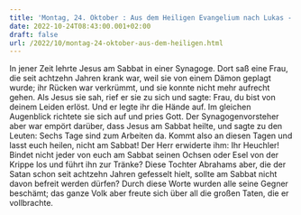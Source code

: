 ```yaml
---
title: 'Montag, 24. Oktober : Aus dem Heiligen Evangelium nach Lukas - Lk 13,10-17.'
date: 2022-10-24T08:43:00.001+02:00
draft: false
url: /2022/10/montag-24-oktober-aus-dem-heiligen.html
---
```


In jener Zeit lehrte Jesus am Sabbat in einer Synagoge. Dort saß eine Frau, die seit achtzehn Jahren krank war, weil sie von einem Dämon geplagt wurde; ihr Rücken war verkrümmt, und sie konnte nicht mehr aufrecht gehen. Als Jesus sie sah, rief er sie zu sich und sagte: Frau, du bist von deinem Leiden erlöst. Und er legte ihr die Hände auf. Im gleichen Augenblick richtete sie sich auf und pries Gott. Der Synagogenvorsteher aber war empört darüber, dass Jesus am Sabbat heilte, und sagte zu den Leuten: Sechs Tage sind zum Arbeiten da. Kommt also an diesen Tagen und lasst euch heilen, nicht am Sabbat! Der Herr erwiderte ihm: Ihr Heuchler! Bindet nicht jeder von euch am Sabbat seinen Ochsen oder Esel von der Krippe los und führt ihn zur Tränke? Diese Tochter Abrahams aber, die der Satan schon seit achtzehn Jahren gefesselt hielt, sollte am Sabbat nicht davon befreit werden dürfen? Durch diese Worte wurden alle seine Gegner beschämt; das ganze Volk aber freute sich über all die großen Taten, die er vollbrachte.